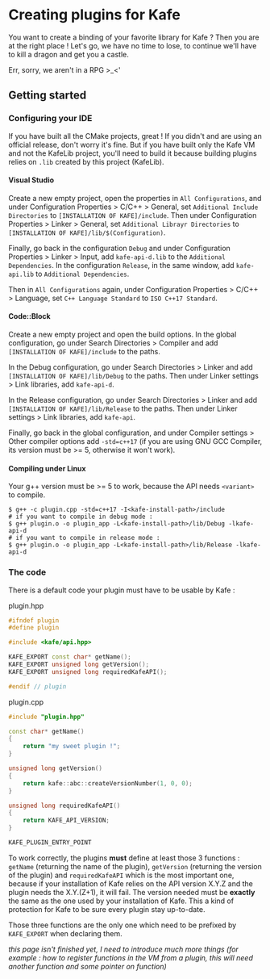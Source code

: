 # Creating plugins for Kafe

You want to create a binding of your favorite library for Kafe ? Then you are at the right place ! Let's go, we have no time to lose, to continue we'll have to kill a dragon and get you a castle.

Err, sorry, we aren't in a RPG >_<'

## Getting started

### Configuring your IDE

If you have built all the CMake projects, great ! If you didn't and are using an official release, don't worry it's fine. But if you have built only the Kafe VM and not the KafeLib project, you'll need to build it because building plugins relies on `.lib` created by this project (KafeLib).

#### Visual Studio

Create a new empty project, open the properties in `All Configurations`, and under Configuration Properties > C/C++ > General, set `Additional Include Directories` to `[INSTALLATION OF KAFE]/include`. Then under Configuration Properties > Linker > General, set `Additional Librayr Directories` to `[INSTALLATION OF KAFE]/lib/$(Configuration)`.

Finally, go back in the configuration `Debug` and under Configuration Properties > Linker > Input, add `kafe-api-d.lib` to the `Additional Dependencies`. In the configuration `Release`, in the same window, add `kafe-api.lib` to `Additional Dependencies`.

Then in `All Configurations` again, under Configuration Properties > C/C++ > Language, set `C++ Language Standard` to `ISO C++17 Standard`.

#### Code::Block

Create a new empty project and open the build options. In the global configuration, go under Search Directories > Compiler and add `[INSTALLATION OF KAFE]/include` to the paths.

In the Debug configuration, go under Search Directories > Linker and add `[INSTALLATION OF KAFE]/lib/Debug` to the paths. Then under Linker settings > Link libraries, add `kafe-api-d`.

In the Release configuration, go under Search Directories > Linker and add `[INSTALLATION OF KAFE]/lib/Release` to the paths. Then under Linker settings > Link libraries, add `kafe-api`.

Finally, go back in the global configuration, and under Compiler settings > Other compiler options add `-std=c++17` (if you are using GNU GCC Compiler, its version must be >= 5, otherwise it won't work).

#### Compiling under Linux

Your g++ version must be >= 5 to work, because the API needs `<variant>` to compile.

```
$ g++ -c plugin.cpp -std=c++17 -I<kafe-install-path>/include
# if you want to compile in debug mode :
$ g++ plugin.o -o plugin_app -L<kafe-install-path>/lib/Debug -lkafe-api-d
# if you want to compile in release mode :
$ g++ plugin.o -o plugin_app -L<kafe-install-path>/lib/Release -lkafe-api-d
```

### The code

There is a default code your plugin must have to be usable by Kafe :

plugin.hpp

```cpp
#ifndef plugin
#define plugin

#include <kafe/api.hpp>

KAFE_EXPORT const char* getName();
KAFE_EXPORT unsigned long getVersion();
KAFE_EXPORT unsigned long requiredKafeAPI();

#endif // plugin
```

plugin.cpp

```cpp
#include "plugin.hpp"

const char* getName()
{
    return "my sweet plugin !";
}

unsigned long getVersion()
{
    return kafe::abc::createVersionNumber(1, 0, 0);
}

unsigned long requiredKafeAPI()
{
    return KAFE_API_VERSION;
}

KAFE_PLUGIN_ENTRY_POINT
```

To work correctly, the plugins **must** define at least those 3 functions : `getName` (returning the name of the plugin), `getVersion` (returning the version of the plugin) and `requiredKafeAPI` which is the most important one, because if your installation of Kafe relies on the API version X.Y.Z and the plugin needs the X.Y.(Z+1), it will fail. The version needed must be **exactly** the same as the one used by your installation of Kafe. This a kind of protection for Kafe to be sure every plugin stay up-to-date.

Those three functions are the only one which need to be prefixed by `KAFE_EXPORT` when declaring them.

*this page isn't finished yet, I need to introduce much more things (for example : how to register functions in the VM from a plugin, this will need another function and some pointer on function)*